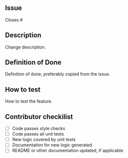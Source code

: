 ## Issue

Closes #

## Description

Change description.

## Definition of Done

Definition of done, preferably copied from the issue.

## How to test

How to test the feature.

## Contributor checkilist
- [ ] Code passes style checks
- [ ] Code passes all unit tests
- [ ] New logic covered by unit tests
- [ ] Documentation for new logic generated
- [ ] README or other documentation updated, if applicable
